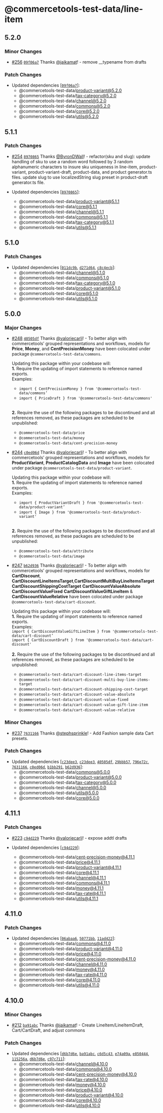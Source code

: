 # @commercetools-test-data/line-item

## 5.2.0

### Minor Changes

- [#256](https://github.com/commercetools/test-data/pull/256) [`09f06a7`](https://github.com/commercetools/test-data/commit/09f06a7abde60674c7702b4bfb9be2d62fb6ab8e) Thanks [@jaikamat](https://github.com/jaikamat)! - remove \_\_typename from drafts

### Patch Changes

- Updated dependencies [[`09f06a7`](https://github.com/commercetools/test-data/commit/09f06a7abde60674c7702b4bfb9be2d62fb6ab8e)]:
  - @commercetools-test-data/product-variant@5.2.0
  - @commercetools-test-data/tax-category@5.2.0
  - @commercetools-test-data/channel@5.2.0
  - @commercetools-test-data/commons@5.2.0
  - @commercetools-test-data/core@5.2.0
  - @commercetools-test-data/utils@5.2.0

## 5.1.1

### Patch Changes

- [#254](https://github.com/commercetools/test-data/pull/254) [`8970865`](https://github.com/commercetools/test-data/commit/89708651f4c088517ce3f4d60a1650698a129a63) Thanks [@ByronDWall](https://github.com/ByronDWall)! - refactor(sku and slug): update handling of sku to use a random word followed by 3 random alphanumeric characters to insure sku uniqueness in line-item, product-variant, product-variant-draft, product-data, and product generator.ts files. update slug to use localizedString slug preset in product-draft generator.ts file.

- Updated dependencies [[`8970865`](https://github.com/commercetools/test-data/commit/89708651f4c088517ce3f4d60a1650698a129a63)]:
  - @commercetools-test-data/product-variant@5.1.1
  - @commercetools-test-data/core@5.1.1
  - @commercetools-test-data/channel@5.1.1
  - @commercetools-test-data/commons@5.1.1
  - @commercetools-test-data/tax-category@5.1.1
  - @commercetools-test-data/utils@5.1.1

## 5.1.0

### Patch Changes

- Updated dependencies [[`011dc9b`](https://github.com/commercetools/test-data/commit/011dc9b3fe3b9fe2e554b0287f994c5a17f1fccf), [`d271d64`](https://github.com/commercetools/test-data/commit/d271d649dceab579feac91199f0f6b72791c763d), [`c8c4ecb`](https://github.com/commercetools/test-data/commit/c8c4ecbb6cbee6407448a645243846c6e91527d1)]:
  - @commercetools-test-data/channel@5.1.0
  - @commercetools-test-data/commons@5.1.0
  - @commercetools-test-data/tax-category@5.1.0
  - @commercetools-test-data/product-variant@5.1.0
  - @commercetools-test-data/core@5.1.0
  - @commercetools-test-data/utils@5.1.0

## 5.0.0

### Major Changes

- [#248](https://github.com/commercetools/test-data/pull/248) [`40505df`](https://github.com/commercetools/test-data/commit/40505df60a237c5bd7ab9387a989d144e33c67d6) Thanks [@valoriecarli](https://github.com/valoriecarli)! - To better align with commercetools’ grouped representations and workflows, models for **Price**, **Money**, and **CentPrecisionMoney** have been colocated under package `@commercetools-test-data/commons`.

  Updating this package within your codebase will:<br>
  **1.** Require the updating of import statements to reference named exports.<br>
  Examples:<br>

  - `import { CentPrecisionMoney } from '@commercetools-test-data/commons’` <br>
  - `import { PriceDraft } from '@commercetools-test-data/commons'`<br><br>

  **2.** Require the use of the following packages to be discontinued and all references removed, as these packages are scheduled to be unpublished:<br>

  - `@commercetools-test-data/price` <br>
  - `@commercetools-test-data/money` <br>
  - `@commercetools-test-data/cent-precision-money` <br>

- [#244](https://github.com/commercetools/test-data/pull/244) [`c0ed06d`](https://github.com/commercetools/test-data/commit/c0ed06debd5c71d30943e0fd0b7c81447a06b6f4) Thanks [@valoriecarli](https://github.com/valoriecarli)! - To better align with commercetools’ grouped representations and workflows, models for **ProductVariant**, **ProductCatalogData** and **Image** have been colocated under package `@commercetools-test-data/product-variant`.

  Updating this package within your codebase will:<br>
  **1.** Require the updating of import statements to reference named exports.<br>
  Examples:<br>

  - `import { ProductVariantDraft } from '@commercetools-test-data/product-variant’` <br>
  - `import { Image } from '@commercetools-test-data/product-variant'`<br><br>

  **2.** Require the use of the following packages to be discontinued and all references removed, as these packages are scheduled to be unpublished:<br>

  - `@commercetools-test-data/attribute` <br>
  - `@commercetools-test-data/image` <br>

- [#247](https://github.com/commercetools/test-data/pull/247) [`b62d936`](https://github.com/commercetools/test-data/commit/b62d936dd26175986a66cbbfa0bd38f4008ddcad) Thanks [@valoriecarli](https://github.com/valoriecarli)! - To better align with commercetools’ grouped representations and workflows, models for **CartDiscount**, **CartDiscountLineItemsTarget**,**CartDiscountMultiBuyLineItemsTarget**
  **CartDiscountShippingCostTarget**
  **CartDiscountValueAbsolute**
  **CartDiscountValueFixed**
  **CartDiscountValueGiftLineItem** &
  **CartDiscountValueRelative** have been colocated under package `@commercetools-test-data/cart-discount`.

  Updating this package within your codebase will:<br>
  **1.** Require the updating of import statements to reference named exports.<br>
  Examples:<br>
  `import { CartDiscountValueGiftLineItem } from '@commercetools-test-data/cart-discount’`<br>
  `import { CartDiscountDraft } from '@commercetools-test-data/cart-discount'`<br><br>
  **2.** Require the use of the following packages to be discontinued and all references removed, as these packages are scheduled to be unpublished:

  - `@commercetools-test-data/cart-discount-line-items-target`
  - `@commercetools-test-data/cart-discount-multi-buy-line-items-target`
  - `@commercetools-test-data/cart-discount-shipping-cost-target`
  - `@commercetools-test-data/cart-discount-value-absolute`
  - `@commercetools-test-data/cart-discount-value-fixed`
  - `@commercetools-test-data/cart-discount-value-gift-line-item`
  - `@commercetools-test-data/cart-discount-value-relative`

### Minor Changes

- [#237](https://github.com/commercetools/test-data/pull/237) [`7631166`](https://github.com/commercetools/test-data/commit/7631166007d4967f720f713f05d073f2da398075) Thanks [@stephsprinkle](https://github.com/stephsprinkle)! - Add Fashion sample data Cart presets.

### Patch Changes

- Updated dependencies [[`c23dee3`](https://github.com/commercetools/test-data/commit/c23dee39acf15b24bf33187944e850adf9404bc1), [`c23dee3`](https://github.com/commercetools/test-data/commit/c23dee39acf15b24bf33187944e850adf9404bc1), [`40505df`](https://github.com/commercetools/test-data/commit/40505df60a237c5bd7ab9387a989d144e33c67d6), [`29bbb57`](https://github.com/commercetools/test-data/commit/29bbb57115d83ea06ed378fc3bea4e4ff6cfbfbb), [`796e72c`](https://github.com/commercetools/test-data/commit/796e72c3dab6ddb8b6206fe78560743eeacda280), [`7631166`](https://github.com/commercetools/test-data/commit/7631166007d4967f720f713f05d073f2da398075), [`c0ed06d`](https://github.com/commercetools/test-data/commit/c0ed06debd5c71d30943e0fd0b7c81447a06b6f4), [`b1bb291`](https://github.com/commercetools/test-data/commit/b1bb291749813a33ccf3acdcc3531550a5b02eba), [`b62d936`](https://github.com/commercetools/test-data/commit/b62d936dd26175986a66cbbfa0bd38f4008ddcad)]:
  - @commercetools-test-data/commons@5.0.0
  - @commercetools-test-data/product-variant@5.0.0
  - @commercetools-test-data/tax-category@5.0.0
  - @commercetools-test-data/channel@5.0.0
  - @commercetools-test-data/utils@5.0.0
  - @commercetools-test-data/core@5.0.0

## 4.11.1

### Patch Changes

- [#223](https://github.com/commercetools/test-data/pull/223) [`c94d229`](https://github.com/commercetools/test-data/commit/c94d22961830a472dee5f0b66dededed1c362238) Thanks [@valoriecarli](https://github.com/valoriecarli)! - expose addtl drafts

- Updated dependencies [[`c94d229`](https://github.com/commercetools/test-data/commit/c94d22961830a472dee5f0b66dededed1c362238)]:
  - @commercetools-test-data/cent-precision-money@4.11.1
  - @commercetools-test-data/price@4.11.1
  - @commercetools-test-data/product-variant@4.11.1
  - @commercetools-test-data/core@4.11.1
  - @commercetools-test-data/channel@4.11.1
  - @commercetools-test-data/commons@4.11.1
  - @commercetools-test-data/money@4.11.1
  - @commercetools-test-data/tax-rate@4.11.1
  - @commercetools-test-data/utils@4.11.1

## 4.11.0

### Patch Changes

- Updated dependencies [[`06abaa6`](https://github.com/commercetools/test-data/commit/06abaa6cee4c712ba9307258d65cb8861e3af42d), [`50771bb`](https://github.com/commercetools/test-data/commit/50771bb86398d5bd3ce588196f209c703c71ac97), [`11ad422`](https://github.com/commercetools/test-data/commit/11ad422536698aa09375ad45dcd17ce43a286d70)]:
  - @commercetools-test-data/commons@4.11.0
  - @commercetools-test-data/product-variant@4.11.0
  - @commercetools-test-data/price@4.11.0
  - @commercetools-test-data/cent-precision-money@4.11.0
  - @commercetools-test-data/channel@4.11.0
  - @commercetools-test-data/money@4.11.0
  - @commercetools-test-data/tax-rate@4.11.0
  - @commercetools-test-data/core@4.11.0
  - @commercetools-test-data/utils@4.11.0

## 4.10.0

### Minor Changes

- [#212](https://github.com/commercetools/test-data/pull/212) [`ba91abc`](https://github.com/commercetools/test-data/commit/ba91abca0afd7ca67f9bc68a30cfdc2ce0f728c6) Thanks [@jaikamat](https://github.com/jaikamat)! - Create LineItem/LineItemDraft, Cart/CartDraft, and adjust commons

### Patch Changes

- Updated dependencies [[`d6b7d6e`](https://github.com/commercetools/test-data/commit/d6b7d6ea8cc7c9ed7b91e3aa63170680b98295b5), [`ba91abc`](https://github.com/commercetools/test-data/commit/ba91abca0afd7ca67f9bc68a30cfdc2ce0f728c6), [`c6d5c43`](https://github.com/commercetools/test-data/commit/c6d5c438d994c83d1578809f1ab8d54ce9a333cb), [`e74a09a`](https://github.com/commercetools/test-data/commit/e74a09a2a55e258d7c63cf626d58c7e4978ca3c9), [`e850444`](https://github.com/commercetools/test-data/commit/e850444e3a90a93f972ce872e96a567de0e0c356), [`115256a`](https://github.com/commercetools/test-data/commit/115256a627aca1470014297938557c91c1f2f549), [`d6b7d6e`](https://github.com/commercetools/test-data/commit/d6b7d6ea8cc7c9ed7b91e3aa63170680b98295b5), [`c97c711`](https://github.com/commercetools/test-data/commit/c97c7115dbf01efdcf2cc6e2ce27fada9c5a554a)]:
  - @commercetools-test-data/channel@4.10.0
  - @commercetools-test-data/commons@4.10.0
  - @commercetools-test-data/cent-precision-money@4.10.0
  - @commercetools-test-data/tax-rate@4.10.0
  - @commercetools-test-data/money@4.10.0
  - @commercetools-test-data/price@4.10.0
  - @commercetools-test-data/product-variant@4.10.0
  - @commercetools-test-data/core@4.10.0
  - @commercetools-test-data/utils@4.10.0

